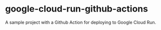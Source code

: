# google-cloud-run-github-actions
A sample project with a Github Action for deploying to Google Cloud Run.
